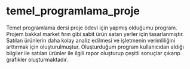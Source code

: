 # temel_programlama_proje
Temel programlama dersi proje ödevi için yapmış olduğumu program.
Projem bakkal market fırın gibi sabit ürün satan yerler için tasarlanmıştır.
Satılan ürünlerin daha kolay analiz edilmesi ve işletmenin verimliliğini arttırmak için oluşturulmuştur.
Oluşturduğum program kullanıcıdan aldığı bilgiler ile satılan ürünler ile ilgili rapor oluşturup çeşitli sonuçlar çıkarıp grafikler oluşturmaktadır.
